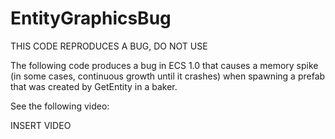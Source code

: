 # EntityGraphicsBug
THIS CODE REPRODUCES A BUG, DO NOT USE

The following code produces a bug in ECS 1.0 that causes a memory spike (in some cases, continuous growth until it crashes) when spawning a prefab that was created by GetEntity in a baker.

See the following video:

INSERT VIDEO
